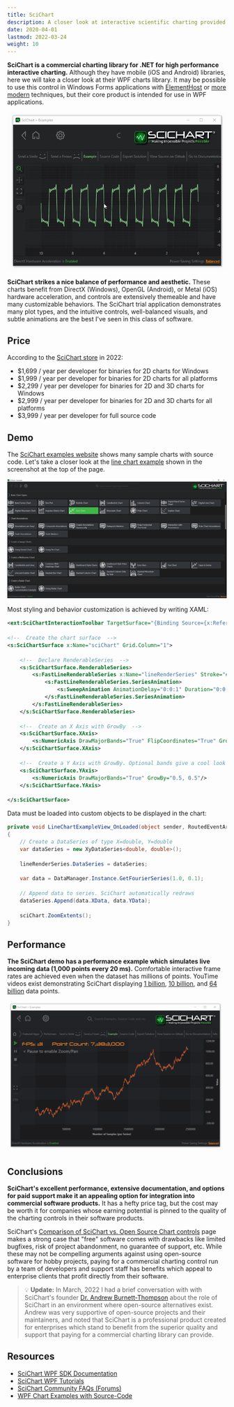 ```yaml
---
title: SciChart
description: A closer look at interactive scientific charting provided by SciChart
date: 2020-04-01
lastmod: 2022-03-24
weight: 10
---
```


**SciChart is a commercial charting library for .NET for high performance interactive charting.** Although they have mobile (iOS and Android) libraries, here we will take a closer look at their WPF charts library. It may be possible to use this control in Windows Forms applications with [ElementHost](https://docs.microsoft.com/en-us/previous-versions/dotnet/netframework-3.5/ms754008(v=vs.90)) or [more modern](https://docs.microsoft.com/en-us/dotnet/framework/wpf/advanced/walkthrough-hosting-a-wpf-composite-control-in-windows-forms) techniques, but their core product is intended for use in WPF applications.

<img src="scichart-demo.gif" class="d-block mx-auto my-4">

**SciChart strikes a nice balance of performance and aesthetic.** These charts benefit from DirectX (Windows), OpenGL (Android), or Metal (iOS) hardware acceleration, and controls are extensively themeable and have many customizable behaviors. The SciChart trial application demonstrates many plot types, and the intuitive controls, well-balanced visuals, and subtle animations are the best I've seen in this class of software.

## Price
According to the [SciChart store](https://store.scichart.com/) in 2022:

* $1,699 / year per developer for binaries for 2D charts for Windows
* $1,999 / year per developer for binaries for 2D charts for all platforms
* $2,299 / year per developer for binaries for 2D and 3D charts for Windows
* $2,999 / year per developer for binaries for 2D and 3D charts for all platforms
* $3,999 / year per developer for full source code

## Demo

The [SciChart examples website](https://www.scichart.com/example/) shows many sample charts with source code. Let's take a closer look at the [line chart example](https://www.scichart.com/example/wpf-line-chart-example/) shown in the screenshot at the top of the page. 

<img src="scichart-demos.jpg" class="d-block mx-auto shadow my-4 border">

Most styling and behavior customization is achieved by writing XAML:

```xml
<ext:SciChartInteractionToolbar TargetSurface="{Binding Source={x:Reference Name=sciChart}}"/>

<!--  Create the chart surface  -->
<s:SciChartSurface x:Name="sciChart" Grid.Column="1">

    <!--  Declare RenderableSeries  -->
    <s:SciChartSurface.RenderableSeries>
        <s:FastLineRenderableSeries x:Name="lineRenderSeries" Stroke="#FF99EE99" StrokeThickness="2">
            <s:FastLineRenderableSeries.SeriesAnimation>
                <s:SweepAnimation AnimationDelay="0:0:1" Duration="0:0:5"/>
            </s:FastLineRenderableSeries.SeriesAnimation>
        </s:FastLineRenderableSeries>
    </s:SciChartSurface.RenderableSeries>

    <!--  Create an X Axis with GrowBy  -->
    <s:SciChartSurface.XAxis>
        <s:NumericAxis DrawMajorBands="True" FlipCoordinates="True" GrowBy="0.1, 0.1"/>
    </s:SciChartSurface.XAxis>

    <!--  Create a Y Axis with GrowBy. Optional bands give a cool look and feel for minimal performance impact  -->
    <s:SciChartSurface.YAxis>
        <s:NumericAxis DrawMajorBands="True" GrowBy="0.5, 0.5"/>
    </s:SciChartSurface.YAxis>

</s:SciChartSurface>
```

Data must be loaded into custom objects to be displayed in the chart:

```cs
private void LineChartExampleView_OnLoaded(object sender, RoutedEventArgs e)
{            
    // Create a DataSeries of type X=double, Y=double
    var dataSeries = new XyDataSeries<double, double>();

    lineRenderSeries.DataSeries = dataSeries;

    var data = DataManager.Instance.GetFourierSeries(1.0, 0.1);

    // Append data to series. SciChart automatically redraws
    dataSeries.Append(data.XData, data.YData);
    
    sciChart.ZoomExtents();
}
```

## Performance

**The SciChart demo has a performance example which simulates live incoming data (1,000 points every 20 ms).** Comfortable interactive frame rates are achieved even when the dataset has millions of points. YouTime videos exist demonstrating SciChart displaying [1 billion](https://www.youtube.com/watch?v=YokLTaj6xvY), [10 billion](https://www.youtube.com/watch?v=XB7rZYUcKvY), and [64 billion](https://www.youtube.com/watch?v=wBJ7r9rTs_4) data points.

<img src="scichart-performance.gif" class="d-block mx-auto my-4">

## Conclusions

**SciChart's excellent performance, extensive documentation, and options for paid support make it an appealing option for integration into commercial software products.** It has a hefty price tag, but the cost may be worth it for companies whose earning potential is pinned to the quality of the charting controls in their software products. 

SciChart's [Comparison of SciChart vs. Open Source Chart controls](https://www.scichart.com/comparison-of-scichart-vs-open-source-chart-controls/) page makes a strong case that "free" software comes with drawbacks like limited bugfixes, risk of project abandonment, no guarantee of support, etc. While these may not be compelling arguments against using open-source software for hobby projects, paying for a commercial charting control run by a team of developers and support staff has benefits which appeal to enterprise clients that profit directly from their software.

> 💡 **Update:** In March, 2022 I had a brief conversation with with SciChart's founder [Dr. Andrew Burnett-Thompson](https://www.scichart.com/about-us/) about the role of SciChart in an environment where open-source alternatives exist. Andrew was very supportive of open-source projects and their maintainers, and noted that SciChart is a professional product created for enterprises which stand to benefit from the superior quality and support that paying for a commercial charting library can provide.

## Resources
* [SciChart WPF SDK Documentation](https://www.scichart.com/documentation/win/current/SciChart_WPF_SDK_User_Manual.html)
* [SciChart WPF Tutorials](https://www.scichart.com/documentation/v5.x/Tutorial%2001%20-%20Referencing%20SciChart%20DLLs.html)
* [SciChart Community FAQs (Forums)](www.scichart.com/questions)
* [WPF Chart Examples with Source-Code](www.scichart.com/wpf-chart-examples)